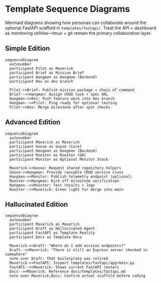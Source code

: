 # Template Sequence Diagrams

Mermaid diagrams showing how personas can collaborate around the optional
FastAPI scaffold in `templates/fastapi/`. Treat the API + dashboard as
monitoring utilities—tmux + git remain the primary collaboration layer.

## Simple Edition
```mermaid
sequenceDiagram
  autonumber
  participant Pilot as Maverick
  participant Brief as Mission Brief
  participant Hangman as Hangman (Backend)
  participant Dev as dev branch

  Pilot->>Brief: Publish mission package + chain of command
  Brief-->>Hangman: Assign CRUD task + spec URL
  Hangman->>Dev: Push feature work into dev branch
  Hangman-->>Pilot: Ping ready for optional testing
  Pilot->>Dev: Merge milestone after spot checks
```

## Advanced Edition
```mermaid
sequenceDiagram
  autonumber
  participant Maverick as Maverick
  participant Goose as Goose (Core)
  participant Hangman as Hangman (Backend)
  participant Rooster as Rooster (QA)
  participant Monitor as Optional Monitor Stack

  Maverick->>Goose: Request shared repository helpers
  Goose->>Hangman: Provide reusable CRUD service class
  Hangman->>Monitor: Publish telemetry endpoint (optional)
  Rooster->>Hangman: Kick off milestone verification
  Hangman-->>Rooster: Test results + logs
  Rooster-->>Maverick: Green light for merge into main
```

## Hallucinated Edition
```mermaid
sequenceDiagram
  autonumber
  participant Maverick as Maverick
  participant Draft as Hallucinated Agent
  participant FastAPI as Template Reality
  participant Docs as Template Docs

  Maverick->>Draft: "Where do I add mission endpoints?"
  Draft-->>Maverick: "There is still an Express server checked in somewhere"
  note over Draft: That boilerplate was retired
  Maverick->>FastAPI: Inspect templates/fastapi/app/main.py
  FastAPI-->>Maverick: Shows current FastAPI routers
  Docs-->>Maverick: Reference docs/templates/fastapi.md
  note over Maverick,Docs: Confirm actual scaffold before coding
```
